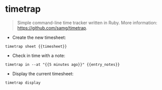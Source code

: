 # timetrap

> Simple command-line time tracker written in Ruby.
> More information: <https://github.com/samg/timetrap>.

- Create the new timesheet:

`timetrap sheet {{timesheet}}`

- Check in time with a note:

`timetrap in --at "{{5 minutes ago}}" {{entry_notes}}`

- Display the current timesheet:

`timetrap display`
